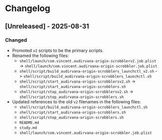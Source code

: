 # Changelog

## [Unreleased] - 2025-08-31

### Changed
- Promoted `v2` scripts to be the primary scripts.
- Renamed the following files:
  - `shell/launch/com.vincent.audirvana-origin-scrobblerv2.job.plist` -> `shell/launch/com.vincent.audirvana-origin-scrobbler.job.plist`
  - `shell/script/build_audirvana-origin-scrobblers_launchctl_v2.sh` -> `shell/script/build_audirvana-origin-scrobblers_launchctl.sh`
  - `shell/script/start_audirvana-origin-scrobblersv2.sh` -> `shell/script/start_audirvana-origin-scrobblers.sh`
  - `shell/script/stop_audirvana-origin-scrobblersv2.sh` -> `shell/script/stop_audirvana-origin-scrobblers.sh`
- Updated references to the old `v2` filenames in the following files:
  - `shell/script/build_audirvana-origin-scrobblers_launchctl.sh`
  - `shell/script/start_audirvana-origin-scrobblers.sh`
  - `shell/script/stop_audirvana-origin-scrobblers.sh`
  - `README.md`
  - `study.md`
  - `shell/launch/com.vincent.audirvana-origin-scrobbler.job.plist`